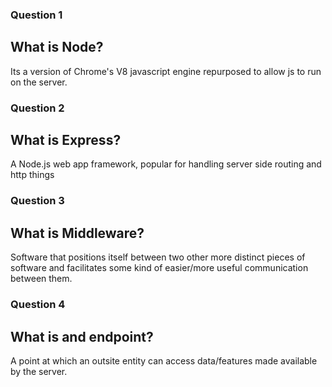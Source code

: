 ### Question 1

## What is Node?

Its a version of Chrome's V8 javascript engine repurposed to allow js to run on the server.

### Question 2

## What is Express?

A Node.js web app framework, popular for handling server side routing and http things

### Question 3

## What is Middleware?

Software that positions itself between two other more distinct pieces of software and facilitates some kind of easier/more useful communication between them.

### Question 4

## What is and endpoint?

A point at which an outsite entity can access data/features made available by the server.